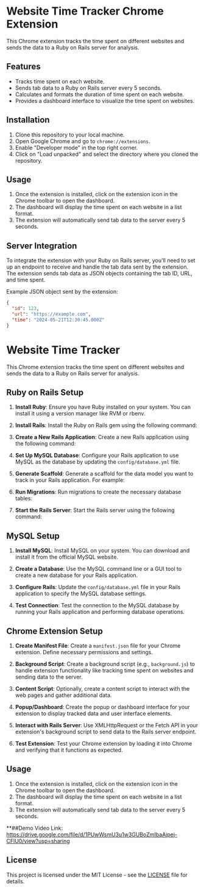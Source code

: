 # Website Time Tracker Chrome Extension

This Chrome extension tracks the time spent on different websites and sends the data to a Ruby on Rails server for analysis.

## Features

- Tracks time spent on each website.
- Sends tab data to a Ruby on Rails server every 5 seconds.
- Calculates and formats the duration of time spent on each website.
- Provides a dashboard interface to visualize the time spent on websites.

## Installation

1. Clone this repository to your local machine.
2. Open Google Chrome and go to `chrome://extensions`.
3. Enable "Developer mode" in the top right corner.
4. Click on "Load unpacked" and select the directory where you cloned the repository.

## Usage

1. Once the extension is installed, click on the extension icon in the Chrome toolbar to open the dashboard.
2. The dashboard will display the time spent on each website in a list format.
3. The extension will automatically send tab data to the server every 5 seconds.

## Server Integration

To integrate the extension with your Ruby on Rails server, you'll need to set up an endpoint to receive and handle the tab data sent by the extension. The extension sends tab data as JSON objects containing the tab ID, URL, and time spent.

Example JSON object sent by the extension:

```json
{
  "id": 123,
  "url": "https://example.com",
  "time": "2024-05-21T12:30:45.000Z"
}
```

# Website Time Tracker

This Chrome extension tracks the time spent on different websites and sends the data to a Ruby on Rails server for analysis.

## Ruby on Rails Setup

1. **Install Ruby**: Ensure you have Ruby installed on your system. You can install it using a version manager like RVM or rbenv.

2. **Install Rails**: Install the Ruby on Rails gem using the following command:

3. **Create a New Rails Application**: Create a new Rails application using the following command:

4. **Set Up MySQL Database**: Configure your Rails application to use MySQL as the database by updating the `config/database.yml` file.

5. **Generate Scaffold**: Generate a scaffold for the data model you want to track in your Rails application. For example:


6. **Run Migrations**: Run migrations to create the necessary database tables:


7. **Start the Rails Server**: Start the Rails server using the following command:


## MySQL Setup

1. **Install MySQL**: Install MySQL on your system. You can download and install it from the official MySQL website.

2. **Create a Database**: Use the MySQL command line or a GUI tool to create a new database for your Rails application.

3. **Configure Rails**: Update the `config/database.yml` file in your Rails application to specify the MySQL database settings.

4. **Test Connection**: Test the connection to the MySQL database by running your Rails application and performing database operations.

## Chrome Extension Setup

1. **Create Manifest File**: Create a `manifest.json` file for your Chrome extension. Define necessary permissions and settings.

2. **Background Script**: Create a background script (e.g., `background.js`) to handle extension functionality like tracking time spent on websites and sending data to the server.

3. **Content Script**: Optionally, create a content script to interact with the web pages and gather additional data.

4. **Popup/Dashboard**: Create the popup or dashboard interface for your extension to display tracked data and user interface elements.

5. **Interact with Rails Server**: Use XMLHttpRequest or the Fetch API in your extension's background script to send data to the Rails server endpoint.

6. **Test Extension**: Test your Chrome extension by loading it into Chrome and verifying that it functions as expected.

## Usage

1. Once the extension is installed, click on the extension icon in the Chrome toolbar to open the dashboard.
2. The dashboard will display the time spent on each website in a list format.
3. The extension will automatically send tab data to the server every 5 seconds.

**##Demo Video Link: https://drive.google.com/file/d/1PUwWsmU3u1w3GUBoZmIbaAjpej-CFlU0/view?usp=sharing

## License

This project is licensed under the MIT License - see the [LICENSE](LICENSE) file for details.

